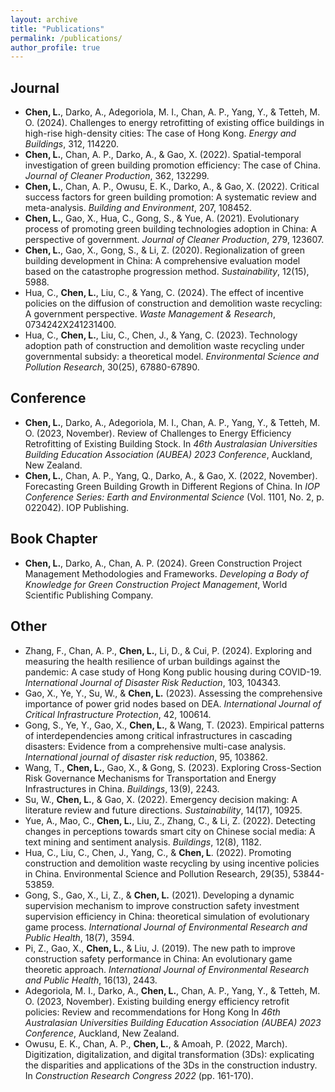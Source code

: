 ```yaml
---
layout: archive
title: "Publications"
permalink: /publications/
author_profile: true
---
```


## Journal
* **Chen, L.**, Darko, A., Adegoriola, M. I., Chan, A. P., Yang, Y., & Tetteh, M. O. (2024). Challenges to energy retrofitting of existing office buildings in high-rise high-density cities: The case of Hong Kong. *Energy and Buildings*, 312, 114220.
* **Chen, L.**, Chan, A. P., Darko, A., & Gao, X. (2022). Spatial-temporal investigation of green building promotion efficiency: The case of China. *Journal of Cleaner Production*, 362, 132299.
* **Chen, L.**, Chan, A. P., Owusu, E. K., Darko, A., & Gao, X. (2022). Critical success factors for green building promotion: A systematic review and meta-analysis. *Building and Environment*, 207, 108452.
* **Chen, L.**, Gao, X., Hua, C., Gong, S., & Yue, A. (2021). Evolutionary process of promoting green building technologies adoption in China: A perspective of government. *Journal of Cleaner Production*, 279, 123607.
* **Chen, L.**, Gao, X., Gong, S., & Li, Z. (2020). Regionalization of green building development in China: A comprehensive evaluation model based on the catastrophe progression method. *Sustainability*, 12(15), 5988.
*  Hua, C., **Chen, L.**, Liu, C., & Yang, C. (2024). The effect of incentive policies on the diffusion of construction and demolition waste recycling: A government perspective. *Waste Management & Research*, 0734242X241231400.
*  Hua, C., **Chen, L.**, Liu, C., Chen, J., & Yang, C. (2023). Technology adoption path of construction and demolition waste recycling under governmental subsidy: a theoretical model. *Environmental Science and Pollution Research*, 30(25), 67880-67890.

## Conference
* **Chen, L.**, Darko, A., Adegoriola, M. I., Chan, A. P., Yang, Y., & Tetteh, M. O. (2023, November). Review of Challenges to Energy Efficiency Retrofitting of Existing Building Stock. In *46th Australasian Universities Building Education Association (AUBEA) 2023 Conference*, Auckland, New Zealand. 
* **Chen, L.**, Chan, A. P., Yang, Q., Darko, A., & Gao, X. (2022, November). Forecasting Green Building Growth in Different Regions of China. In *IOP Conference Series: Earth and Environmental Science* (Vol. 1101, No. 2, p. 022042). IOP Publishing.

## Book Chapter

* **Chen, L.**, Darko, A., Chan, A. P. (2024). Green Construction Project Management Methodologies and Frameworks. *Developing a Body of Knowledge for Green Construction Project Management*, World Scientific Publishing Company.


## Other
* Zhang, F., Chan, A. P., **Chen, L.**, Li, D., & Cui, P. (2024). Exploring and measuring the health resilience of urban buildings against the pandemic: A case study of Hong Kong public housing during COVID-19. *International Journal of Disaster Risk Reduction*, 103, 104343.
*  Gao, X., Ye, Y., Su, W., & **Chen, L.** (2023). Assessing the comprehensive importance of power grid nodes based on DEA. *International Journal of Critical Infrastructure Protection*, 42, 100614.
*  Gong, S., Ye, Y., Gao, X., **Chen, L.**, & Wang, T. (2023). Empirical patterns of interdependencies among critical infrastructures in cascading disasters: Evidence from a comprehensive multi-case analysis. *International journal of disaster risk reduction*, 95, 103862.
* Wang, T., **Chen, L.**, Gao, X., & Gong, S. (2023). Exploring Cross-Section Risk Governance Mechanisms for Transportation and Energy Infrastructures in China. *Buildings*, 13(9), 2243.
* Su, W., **Chen, L.**, & Gao, X. (2022). Emergency decision making: A literature review and future directions. *Sustainability*, 14(17), 10925.
* Yue, A., Mao, C., **Chen, L.**, Liu, Z., Zhang, C., & Li, Z. (2022). Detecting changes in perceptions towards smart city on Chinese social media: A text mining and sentiment analysis. *Buildings*, 12(8), 1182.
* Hua, C., Liu, C., Chen, J., Yang, C., & **Chen, L**. (2022). Promoting construction and demolition waste recycling by using incentive policies in China. Environmental Science and Pollution Research, 29(35), 53844-53859.
* Gong, S., Gao, X., Li, Z., & **Chen, L.** (2021). Developing a dynamic supervision mechanism to improve construction safety investment supervision efficiency in China: theoretical simulation of evolutionary game process. *International Journal of Environmental Research and Public Health*, 18(7), 3594.
* Pi, Z., Gao, X., **Chen, L.**, & Liu, J. (2019). The new path to improve construction safety performance in China: An evolutionary game theoretic approach. *International Journal of Environmental Research and Public Health*, 16(13), 2443.
* Adegoriola, M. I., Darko, A., **Chen, L.**, Chan, A. P., Yang, Y., & Tetteh, M. O. (2023, November). Existing building energy efficiency retrofit policies: Review and recommendations for Hong Kong In *46th Australasian Universities Building Education Association (AUBEA) 2023 Conference*, Auckland, New Zealand.
* Owusu, E. K., Chan, A. P., **Chen, L.**, & Amoah, P. (2022, March). Digitization, digitalization, and digital transformation (3Ds): explicating the disparities and applications of the 3Ds in the construction industry. In *Construction Research Congress 2022* (pp. 161-170).


